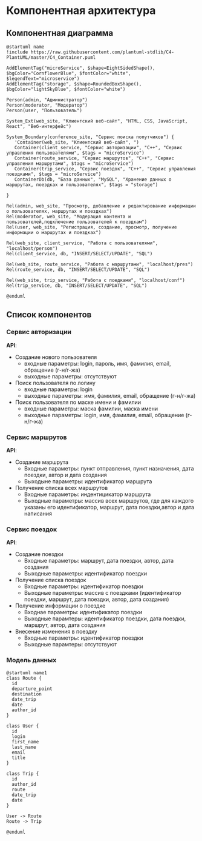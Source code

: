 # Компонентная архитектура
<!-- Состав и взаимосвязи компонентов системы между собой и внешними системами с указанием протоколов, ключевые технологии, используемые для реализации компонентов.
Диаграмма контейнеров C4 и текстовое описание. 
-->
## Компонентная диаграмма

```plantuml
@startuml name
!include https://raw.githubusercontent.com/plantuml-stdlib/C4-PlantUML/master/C4_Container.puml

AddElementTag("microService", $shape=EightSidedShape(), $bgColor="CornflowerBlue", $fontColor="white", $legendText="microservice")
AddElementTag("storage", $shape=RoundedBoxShape(), $bgColor="lightSkyBlue", $fontColor="white")

Person(admin, "Администратор")
Person(moderator, "Модератор")
Person(user, "Пользователь")

System_Ext(web_site, "Клиентский веб-сайт", "HTML, CSS, JavaScript, React", "Веб-интерфейс")

System_Boundary(conference_site, "Сервис поиска попутчиков") {
   'Container(web_site, "Клиентский веб-сайт", ")
   Container(client_service, "Сервис авторизации", "C++", "Сервис управления пользователями", $tags = "microService")    
   Container(route_service, "Сервис маршрутов", "C++", "Сервис управления маршрутами", $tags = "microService") 
   Container(trip_service, "Сервис поездок", "C++", "Сервис управления поездками", $tags = "microService")   
   ContainerDb(db, "База данных", "MySQL", "Хранение данных о маршрутах, поездках и пользователях", $tags = "storage")
   
}

Rel(admin, web_site, "Просмотр, добавление и редактирование информации о пользователях, маршрутах и поездках")
Rel(moderator, web_site, "Модерация контента и пользователей,подключение пользователей к поездкам")
Rel(user, web_site, "Регистрация, создание, просмотр, получение информации о маршрутах и поездках")

Rel(web_site, client_service, "Работа с пользователями", "localhost/person")
Rel(client_service, db, "INSERT/SELECT/UPDATE", "SQL")

Rel(web_site, route_service, "Работа с маршрутами", "localhost/pres")
Rel(route_service, db, "INSERT/SELECT/UPDATE", "SQL")

Rel(web_site, trip_service, "Работа с поедками", "localhost/conf")
Rel(trip_service, db, "INSERT/SELECT/UPDATE", "SQL")

@enduml
```
## Список компонентов  

### Сервис авторизации
**API**:
-	Создание нового пользователя
      - входные параметры: login, пароль, имя, фамилия, email, обращение (г-н/г-жа)
      - выходные параметры: отсутствуют
-	Поиск пользователя по логину
     - входные параметры:  login
     - выходные параметры: имя, фамилия, email, обращение (г-н/г-жа)
-	Поиск пользователя по маске имени и фамилии
     - входные параметры: маска фамилии, маска имени
     - выходные параметры: login, имя, фамилия, email, обращение (г-н/г-жа)

### Сервис маршрутов
**API**:
- Создание маршрута
  - Входные параметры: пункт отправления, пункт назначения, дата поездки, автор и дата создания
  - Выходыне параметры: идентификатор маршрута
- Получение списка всех маршрутов
  - Входные параметры: индентицикатор маршрута
  - Выходные параметры: массив всех маршрутов, где для каждого указаны его идентификатор, маршрут, дата поездки,автор и дата написания

### Сервис поездок
**API**:
- Создание поездки
  - Входные параметры: маршрут, дата поездки, автор, дата создания
  - Выходные параметры: идентификатор поездки
- Получение списка поездок
  - Входные параметры: идентификатор поездки
  - Выходные параметры: массив с поездками (идентификатор поездки, маршрут, дата поездки, автор, дата создания)
- Получение информации о поездке
  - Входнае параметры: идентификатор поездки
  - Выходные парамтеры: идентификатор поездки, дата поездки, маршрут, автор, дата создания
- Внесение изменения в поездку
  - Входные параметры: идентификатор поездки
  - Выходные парамтеры: отсутствуют
  
### Модель данных 

```plantuml
@startuml name1
class Route {
  id
  departure_point
  destination
  date_trip
  date
  author_id
}

class User {
  id
  login
  first_name
  last_name
  email
  title
}

class Trip {
  id
  author_id
  route
  date_trip
  date
}

User -> Route
Route -> Trip

@enduml
```
